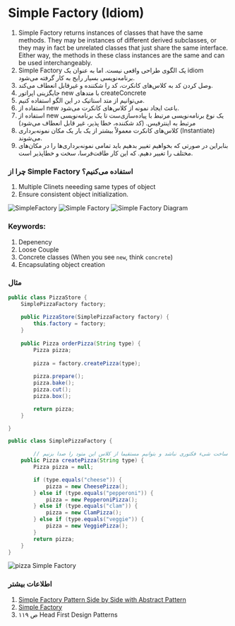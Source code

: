 # Simple Factory (Idiom)
1. Simple Factory returns instances of classes that have the same methods. They may be instances of different derived subclasses, or they may in fact be unrelated classes that just share the same interface. Either way, the methods in these class instances are the same and can be used interchangeably.
2. Simple Factory یک الگوی طراحی واقعی نیست. اما به عنوان یک idiom برنامه‌نویسی بسیار رایج به کار گرفته می‌شود.
3. وصل کردن کد به کلاس‌های کانکرت، کد را شکننده و غیرقابل انعطاف می‌کند.
4. جایگزینی اپراتور new با متدهای createConcrete
5. می‌توانیم از متد استاتیک در این الگو استفاده کنیم.
6. استفاده از new باعث ایجاد نمونه از کلاس‌های کانکرت می‌شود.
7. استفاده از new یک نوع برنامه‌نویسی مرتبط با پیاده‌سازی‌ست تا یک برنامه‌نویسی مرتبط به اینترفیس. (کد شکننده، خطا پذیر، غیر قابل انعطاف می‌شود)
8. کلاس‌های کانکرت معمولاً بیشتر از یک بار یک مکان نمونه‌برداری (Instantiate) می‌شوند.
9. بنابراین در صورتی که بخواهیم تغییر بدهیم باید تمامی نمونه‌برداری‌ها را در مکان‌های مختلف را تغییر دهیم. که این کار طاقت‌فرسا، سخت و خطاپذیر است.
### چرا از Simple Factory استفاده می‌کنیم؟
1. Multiple Clinets neeeding same types of object
2. Ensure consistent object initialization.

![SimpleFactory](wiki/img/simplefactorystructure.gif)
![Simple Factory](wiki/img/SimpleFactory.jpg)
![Simple Factory Diagram](wiki/img/SimpleFactory.png)

### Keywords:
1. Depenency
2. Loose Couple
3. Concrete classes (When you see `new`, think `concrete`)
4. Encapsulating object creation

### مثال
```java
public class PizzaStore {
	SimplePizzaFactory factory;
 
	public PizzaStore(SimplePizzaFactory factory) { 
		this.factory = factory;
	}
 
	public Pizza orderPizza(String type) {
		Pizza pizza;
 
		pizza = factory.createPizza(type);
 
		pizza.prepare();
		pizza.bake();
		pizza.cut();
		pizza.box();

		return pizza;
	}

}
```

```java
public class SimplePizzaFactory {

		// می‌توانیم این متود را استاتیک تعریف کنیم تا نیازی به ساخت شیء فکتوری نباشد و بتوانیم مستقیما از کلاس این متود را صدا بزنیم.
	public Pizza createPizza(String type) { 
		Pizza pizza = null;

		if (type.equals("cheese")) {
			pizza = new CheesePizza();
		} else if (type.equals("pepperoni")) {
			pizza = new PepperoniPizza();
		} else if (type.equals("clam")) {
			pizza = new ClamPizza();
		} else if (type.equals("veggie")) {
			pizza = new VeggiePizza();
		}
		return pizza;
	}
}
```
![pizza Simple Factory](http://yuml.me/diagram/scruffy/class/330cfd3a.png)

### اطلاعات بیشتر
1. [Simple Factory Pattern Side by Side with Abstract Pattern](http://www.c-sharpcorner.com/UploadFile/mosessaur/simplefactorypattern03012006124722PM/simplefactorypattern.aspx)
2. [Simple Factory](http://shamsmi.blogspot.fr/2007/08/simple-factory.html)
3. ص ۱۱۹ Head First Design Patterns

